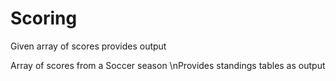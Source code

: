 # Scoring
Given array of scores provides output

Array of scores from a Soccer season \nProvides standings tables as output
